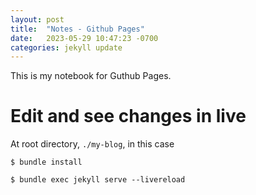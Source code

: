 ```yaml
---
layout: post
title:  "Notes - Github Pages"
date:   2023-05-29 10:47:23 -0700
categories: jekyll update
---
```


This is my notebook for Guthub Pages. 

# Edit and see changes in live

At root directory, `./my-blog`, in this case

`$ bundle install`

`$ bundle exec jekyll serve --livereload`

